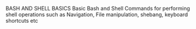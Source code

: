 BASH AND SHELL BASICS
Basic Bash and Shell Commands for performing shell operations such as
Navigation, File manipulation, shebang, keyboard shortcuts etc
